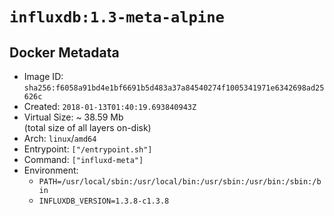 # `influxdb:1.3-meta-alpine`

## Docker Metadata

- Image ID: `sha256:f6058a91bd4e1bf6691b5d483a37a84540274f1005341971e6342698ad25626c`
- Created: `2018-01-13T01:40:19.693840943Z`
- Virtual Size: ~ 38.59 Mb  
  (total size of all layers on-disk)
- Arch: `linux`/`amd64`
- Entrypoint: `["/entrypoint.sh"]`
- Command: `["influxd-meta"]`
- Environment:
  - `PATH=/usr/local/sbin:/usr/local/bin:/usr/sbin:/usr/bin:/sbin:/bin`
  - `INFLUXDB_VERSION=1.3.8-c1.3.8`
